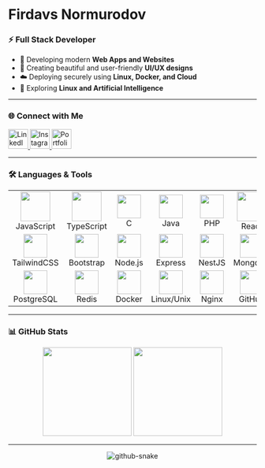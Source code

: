 # Firdavs Normurodov

### ⚡ Full Stack Developer

- 🚀 Developing modern **Web Apps and Websites**
- 🎨 Creating beautiful and user-friendly **UI/UX designs**
- ☁️ Deploying securely using **Linux, Docker, and Cloud**
- 🧠 Exploring **Linux and Artificial Intelligence**

---

### 🌐 Connect with Me

<p>
  <a href="https://www.linkedin.com/in/firdavs-normurodov-667a85271/">
    <img src="https://skillicons.dev/icons?i=linkedin" height="40" alt="LinkedIn"/>
  </a>
  <a href="https://www.instagram.com/firdavs_flow">
    <img src="https://skillicons.dev/icons?i=instagram" height="40" alt="Instagram"/>
  </a>
  <a href="https://firdavs-developer.uz">
    <img src="https://skillicons.dev/icons?i=vercel" height="40" alt="Portfolio"/>
  </a>
</p>

---

### 🛠️ Languages & Tools

<table align="center">
  <!-- Row 1 -->
  <tr>
    <td align="center"><img src="https://techstack-generator.vercel.app/js-icon.svg" width="60"/><br/>JavaScript</td>
    <td align="center"><img src="https://techstack-generator.vercel.app/ts-icon.svg" width="60"/><br/>TypeScript</td>
    <td align="center"><img src="https://skillicons.dev/icons?i=c" width="48"/><br/>C</td>
    <td align="center"><img src="https://skillicons.dev/icons?i=java" width="48"/><br/>Java</td>
    <td align="center"><img src="https://skillicons.dev/icons?i=php" width="48"/><br/>PHP</td>
    <td align="center"><img src="https://techstack-generator.vercel.app/react-icon.svg" width="60"/><br/>React</td>
    <td align="center"><img src="https://skillicons.dev/icons?i=next" width="48"/><br/>Next.js</td>
  </tr>

  <!-- Row 2 -->
  <tr>
    <td align="center"><img src="https://skillicons.dev/icons?i=tailwind" width="48"/><br/>TailwindCSS</td>
    <td align="center"><img src="https://skillicons.dev/icons?i=bootstrap" width="48"/><br/>Bootstrap</td>
    <td align="center"><img src="https://skillicons.dev/icons?i=nodejs" width="48"/><br/>Node.js</td>
    <td align="center"><img src="https://skillicons.dev/icons?i=express" width="48"/><br/>Express</td>
    <td align="center"><img src="https://skillicons.dev/icons?i=nestjs" width="48"/><br/>NestJS</td>
    <td align="center"><img src="https://skillicons.dev/icons?i=mongodb" width="48"/><br/>MongoDB</td>
    <td align="center"><img src="https://skillicons.dev/icons?i=mysql" width="48"/><br/>MySQL</td>
  </tr>

  <!-- Row 3 -->
  <tr>
    <td align="center"><img src="https://skillicons.dev/icons?i=postgresql" width="48"/><br/>PostgreSQL</td>
    <td align="center"><img src="https://skillicons.dev/icons?i=redis" width="48"/><br/>Redis</td>
    <td align="center"><img src="https://skillicons.dev/icons?i=docker" width="48"/><br/>Docker</td>
    <td align="center"><img src="https://skillicons.dev/icons?i=linux" width="48"/><br/>Linux/Unix</td>
    <td align="center"><img src="https://skillicons.dev/icons?i=nginx" width="48"/><br/>Nginx</td>
    <td align="center"><img src="https://skillicons.dev/icons?i=github" width="48"/><br/>GitHub</td>
    <td align="center"><img src="https://skillicons.dev/icons?i=graphql" width="48"/><br/>GraphQL</td>
  </tr>
</table>

---

### 📊 GitHub Stats

<p align="center">
  <img src="https://github-readme-stats.vercel.app/api?username=firdavsdev07&show_icons=true&theme=chartreuse-dark&hide_border=true" height="180"/>
  <img src="https://github-readme-stats.vercel.app/api/top-langs/?username=firdavsdev07&layout=compact&theme=chartreuse-dark&hide_border=true" height="180"/>
</p>

---

<div align="center">
  <picture>
    <source media="(prefers-color-scheme: dark)" srcset="https://github.com/firdavsdev07/firdavsdev07/blob/output/github-contribution-grid-snake-dark.svg" />
    <source media="(prefers-color-scheme: light)" srcset="https://github.com/firdavsdev07/firdavsdev07/blob/output/github-contribution-grid-snake.svg" />
    <img alt="github-snake" src="https://github.com/firdavsdev07/firdavsdev07/blob/output/github-contribution-grid-snake.svg" />
  </picture>
</div>
